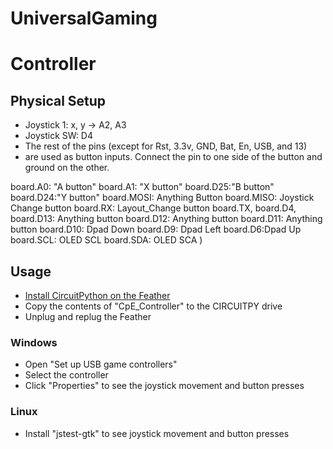 # UniversalGaming


# Controller
## Physical Setup
* Joystick 1: x, y -> A2, A3
* Joystick SW: D4
* The rest of the pins (except for Rst, 3.3v, GND, Bat, En, USB, and 13)
* are used as button inputs. Connect the pin to one side of the button and ground on the other.

board.A0: "A button"
board.A1: "X button"
board.D25:"B button"
board.D24:"Y button"
board.MOSI: Anything Button
board.MISO: Joystick Change button
board.RX: Layout_Change button
board.TX,
board.D4,
board.D13: Anything button
board.D12: Anything button
board.D11: Anything button 
board.D10: Dpad Down
board.D9: Dpad Left
board.D6:Dpad Up
board.SCL: OLED SCL
board.SDA: OLED SCA
)


## Usage
* [Install CircuitPython on the Feather](https://learn.adafruit.com/welcome-to-circuitpython/installing-circuitpython)
* Copy the contents of "CpE_Controller" to the CIRCUITPY drive
* Unplug and replug the Feather
### Windows
* Open "Set up USB game controllers"
* Select the controller
* Click "Properties" to see the joystick movement and button presses
### Linux
* Install "jstest-gtk" to see joystick movement and button presses
